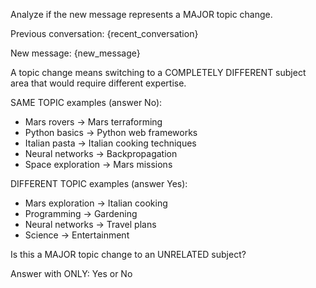 Analyze if the new message represents a MAJOR topic change.

Previous conversation:
{recent_conversation}

New message:
{new_message}

A topic change means switching to a COMPLETELY DIFFERENT subject area that would require different expertise.

SAME TOPIC examples (answer No):
- Mars rovers → Mars terraforming
- Python basics → Python web frameworks  
- Italian pasta → Italian cooking techniques
- Neural networks → Backpropagation
- Space exploration → Mars missions

DIFFERENT TOPIC examples (answer Yes):
- Mars exploration → Italian cooking
- Programming → Gardening
- Neural networks → Travel plans
- Science → Entertainment

Is this a MAJOR topic change to an UNRELATED subject?

Answer with ONLY: Yes or No